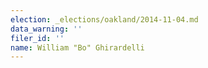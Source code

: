 ```yaml
---
election: _elections/oakland/2014-11-04.md
data_warning: ''
filer_id: ''
name: William "Bo" Ghirardelli
---
```

